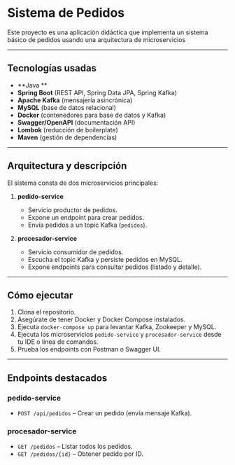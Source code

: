 # Sistema de Pedidos

Este proyecto es una aplicación didáctica que implementa un sistema básico de pedidos usando una arquitectura de microservicios

---

## Tecnologías usadas

- **Java **
- **Spring Boot** (REST API, Spring Data JPA, Spring Kafka)
- **Apache Kafka** (mensajería asincrónica)
- **MySQL** (base de datos relacional)
- **Docker** (contenedores para base de datos y Kafka)
- **Swagger/OpenAPI** (documentación API)
- **Lombok** (reducción de boilerplate)
- **Maven** (gestión de dependencias)

---

## Arquitectura y descripción

El sistema consta de dos microservicios principales:

1. **pedido-service**  
   - Servicio productor de pedidos.  
   - Expone un endpoint para crear pedidos.  
   - Envía pedidos a un topic Kafka (`pedidos`).  

2. **procesador-service**  
   - Servicio consumidor de pedidos.  
   - Escucha el topic Kafka y persiste pedidos en MySQL.  
   - Expone endpoints para consultar pedidos (listado y detalle).  
   

---

## Cómo ejecutar

1. Clona el repositorio.
2. Asegúrate de tener Docker y Docker Compose instalados.
3. Ejecuta `docker-compose up` para levantar Kafka, Zookeeper y MySQL.
4. Ejecuta los microservicios `pedido-service` y `procesador-service` desde tu IDE o línea de comandos.
5. Prueba los endpoints con Postman o Swagger UI.

---

## Endpoints destacados

### pedido-service
- `POST /api/pedidos` – Crear un pedido (envía mensaje Kafka).

### procesador-service
- `GET /pedidos` – Listar todos los pedidos.
- `GET /pedidos/{id}` – Obtener pedido por ID.



